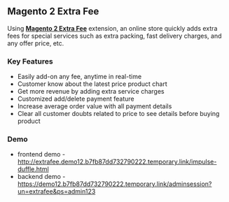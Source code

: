 <body>
	<main>
		<div class="content-wrapper">
			<div class="content-inner">
				<h2>Magento 2 Extra Fee</h2>
				<p>Using <strong><a href="https://www.mageants.com/extra-fee-for-magento-2.html">Magento 2 Extra Fee</a></strong>  extension, an online store quickly adds extra fees for special services such as extra packing, fast delivery charges, and any offer price, etc. </p>
				
<div class="features-wrapper">
					<h3>Key Features</h3>
					<ul>
						<li>Easily add-on any fee, anytime in real-time</li>
						<li>Customer know about the latest price product chart</li>
						<li>Get more revenue by adding extra service charges</li>
						<li>Customized add/delete payment feature</li>
						<li>Increase average order value with all payment details</li>
						<li>Clear all customer doubts related to price to see details before buying product</li>
					</ul>
				</div>
				<div class="more-features">
					<h3>Demo</h3>
					<ul>
						<li>frontend demo - <a href="http://extrafee.demo12.b7fb87dd732790222.temporary.link/impulse-duffle.html">http://extrafee.demo12.b7fb87dd732790222.temporary.link/impulse-duffle.html</a></li>
						<li>backend demo - <a href="https://demo12.b7fb87dd732790222.temporary.link/adminsession?un=extrafee&ps=admin123">https://demo12.b7fb87dd732790222.temporary.link/adminsession?un=extrafee&ps=admin123</a></li>
					</ul>
				</div>
			</div>
		</div>
	</main>
</body>
</html>
